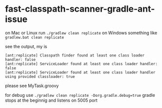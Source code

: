 # fast-classpath-scanner-gradle-ant-issue
on Mac or Linux run `./gradlew clean replicate` on Windows something like `gradlew.bat clean replicate`

see the output, my is

```
[ant:replicate] Classpath finder found at least one class loader handler: false
[ant:replicate] ServiceLoader found at least one class loader handler: false
[ant:replicate] ServiceLoader found at least one class loader handler using provided classloader: true
```

please see MyTask.groovy

for debug use `./gradlew clean replicate -Dorg.gradle.debug=true` gradle stops at the beginnig and listens on 5005 port
